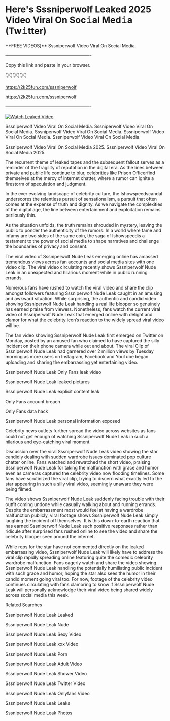# Here's Sssniperwolf Leaked 2025 Video Viral On Soc𝚒al Med𝚒a (Tw𝚒tter)

++FREE VIDEOS]** Sssniperwolf Video Viral On Social Media.

———————————————————-

Copy this link and paste in your browser.

👇👇👇👇👇👇

https://2k25fun.com/sssniperwolf

https://2k25fun.com/sssniperwolf

———————————————————-

[![Watch Leaked Video](https://miro.medium.com/v2/resize:fit:828/format:webp/1*cilzJN44JGOrTw9NJCrNHA.gif "Watch Leaked Video")](https://2k25fun.com/sssniperwolf)

Sssniperwolf Video Viral On Social Media. Sssniperwolf Video Viral On Social Media. Sssniperwolf Video Viral On Social Media. Sssniperwolf Video Viral On Social Media. Sssniperwolf Video Viral On Social Media.

Sssniperwolf Video Viral On Social Media 2025. Sssniperwolf Video Viral On Social Media 2025.

The recurrent theme of leaked tapes and the subsequent fallout serves as a reminder of the fragility of reputation in the digital era. As the lines between private and public life continue to blur, celebrities like Prison Officerfind themselves at the mercy of internet chatter, where a rumor can ignite a firestorm of speculation and judgment.

In the ever evolving landscape of celebrity culture, the Ishowspeedscandal underscores the relentless pursuit of sensationalism, a pursuit that often comes at the expense of truth and dignity. As we navigate the complexities of the digital age, the line between entertainment and exploitation remains perilously thin.

As the situation unfolds, the truth remains shrouded in mystery, leaving the public to ponder the authenticity of the rumors. In a world where fame and infamy are two sides of the same coin, the saga of Ishowspeedis a testament to the power of social media to shape narratives and challenge the boundaries of privacy and consent.

The viral video of Sssniperwolf Nude Leak emerging online has amassed tremendous views across fan accounts and social media sites with one video clip. The viral video circulating recently shows Sssniperwolf Nude Leak in an unexpected and hilarious moment while in public running errands.

Numerous fans have rushed to watch the viral video and share the clip amongst followers featuring Sssniperwolf Nude Leak caught in an amusing and awkward situation. While surprising, the authentic and candid video showing Sssniperwolf Nude Leak handling a real life blooper so genuinely has earned praise from viewers. Nonetheless, fans watch the current viral video of Sssniperwolf Nude Leak that emerged online with delight and clamor for what the celebrity icon’s reaction to the widely spread viral video will be.

The fan video showing Sssniperwolf Nude Leak first emerged on Twitter on Monday, posted by an amused fan who claimed to have captured the silly incident on their phone camera while out and about. The viral Clip of Sssniperwolf Nude Leak had garnered over 2 million views by Tuesday morning as more users on Instagram, Facebook and YouTube began uploading and sharing the embarrassing yet entertaining video.

Sssniperwolf Nude Leak Only Fans leak video

Sssniperwolf Nude Leak leaked pictures

Sssniperwolf Nude Leak explicit content leak

Only Fans account breach

Only Fans data hack

Sssniperwolf Nude Leak personal information exposed

Celebrity news outlets further spread the video across websites as fans could not get enough of watching Sssniperwolf Nude Leak in such a hilarious and eye-catching viral moment.

Discussion over the viral Sssniperwolf Nude Leak video showing the star candidly dealing with sudden wardrobe issues dominated pop culture chatter online. Fans watched and rewatched the short video, praising Sssniperwolf Nude Leak for taking the malfunction with grace and humor even as cameras captured the celebrity video now flooding timelines. Some fans have scrutinized the viral clip, trying to discern what exactly led to the star appearing in such a silly viral video, seemingly unaware they were being filmed.

The video shows Sssniperwolf Nude Leak suddenly facing trouble with their outfit coming undone while casually walking about and running errands. Despite the embarrassment most would feel at having a wardrobe malfunction publicly, viral footage shows Sssniperwolf Nude Leak simply laughing the incident off themselves. It is this down-to-earth reaction that has earned Sssniperwolf Nude Leak such positive responses rather than ridicule after surprised fans rushed online to see the video and share the celebrity blooper seen around the internet.

While reps for the star have not commented directly on the leaked embarrassing video, Sssniperwolf Nude Leak will likely have to address the viral clip rapidly spreading online featuring quite the comedic celebrity wardrobe malfunction. Fans eagerly watch and share the video showing Sssniperwolf Nude Leak handling the potentially humiliating public incident with such grace and humor, hoping the star also sees the humor in their candid moment going viral too. For now, footage of the celebrity video continues circulating with fans clamoring to know if Sssniperwolf Nude Leak will personally acknowledge their viral video being shared widely across social media this week.

Related Searches

Sssniperwolf Nude Leak Leaked

Sssniperwolf Nude Leak Nude

Sssniperwolf Nude Leak Sexy Video

Sssniperwolf Nude Leak xxx Video

Sssniperwolf Nude Leak Porn

Sssniperwolf Nude Leak Adult Video

Sssniperwolf Nude Leak Shower Video

Sssniperwolf Nude Leak Twitter Video

Sssniperwolf Nude Leak Onlyfans Video

Sssniperwolf Nude Leak Leaks

Sssniperwolf Nude Leak Photos
